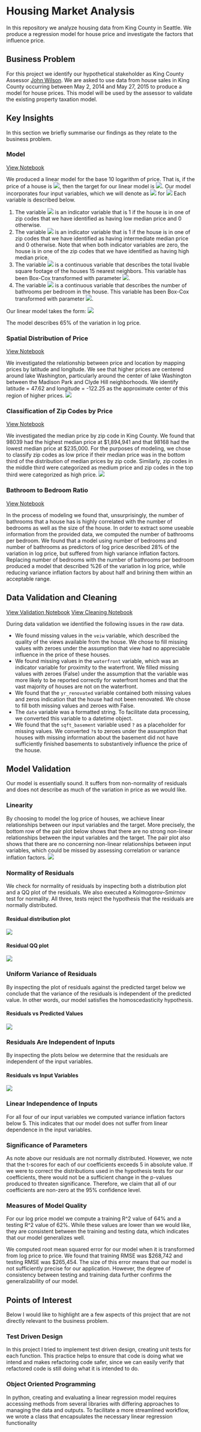 # Housing Market Analysis

In this repository we analyze housing data from King County in Seattle. We produce a regression model for house price and investigate the factors that influence price.

## Business Problem 

For this project we identify our hypothetical stakeholder as King County Assessor [John Wilson](https://www.kingcounty.gov/depts/assessor/About-Us/Assessors-Bio.aspx). We are asked to use data from house sales in King County occurring between May 2, 2014 and May 27, 2015 to produce a model for house prices. This model will be used by the assessor to validate the existing property taxation model.

## Key Insights
In this section we briefly summarise our findings as they relate to the business problem.
### Model
[View Notebook](/notebooks/PricingModel.ipynb)

We produced a linear model for the base 10 logarithm of price. That is, if the price of a house is <img src="https://render.githubusercontent.com/render/math?math=P">, then the target for our linear model is <img src="https://render.githubusercontent.com/render/math?math=y = \log_{10}(P)">. Our model incorporates four input variables, which we will denote as <img src="https://render.githubusercontent.com/render/math?math=x_{k}"> for <img src="https://render.githubusercontent.com/render/math?math=k = 1, 2, 3, 4."> Each variable is described below.
 1. The variable <img src="https://render.githubusercontent.com/render/math?math=x_{1}"> is an indicator variable that is 1 if the house is in one of zip codes that we have identified as having low median price and 0 otherwise.
 2. The variable <img src="https://render.githubusercontent.com/render/math?math=x_{2}"> is an indicator variable that is 1 if the house is in one of zip codes that we have identified as having intermediate median price and 0 otherwise. Note that when both indicator variables are zero, the house is in one of the zip codes that we have identified as having high median price.
 3. The variable <img src="https://render.githubusercontent.com/render/math?math=x_{3}"> is a continuous variable that describes the total livable square footage of the houses 15 nearest neighbors. This variable has been Box-Cox transformed with parameter <img src="https://render.githubusercontent.com/render/math?math=\lambda = -0.21">.
 4. The variable <img src="https://render.githubusercontent.com/render/math?math=x_{4}"> is a continuous variable that describes the number of bathrooms per bedroom in the house. This variable has been Box-Cox transformed with parameter <img src="https://render.githubusercontent.com/render/math?math=\lambda = 0.21">.

Our linear model takes the form:
<img src="https://render.githubusercontent.com/render/math?math=y=0.37-0.29x_{1}-0.12x_{2}%2B1.44x_{3}\%2B0.08x_{4}">

The model describes 65% of the variation in log price.

### Spatial Distribution of Price
[View Notebook](notebooks/PriceSpacialDistribution.ipynb)

We investigated the relationship between price and location by mapping prices by latitude and longitude. We see that higher prices are centered around lake Washington, particularly around the center of lake Washington between the Madison Park and Clyde Hill neighborhoods. We identify latitude = 47.62 and longitude = -122.25 as the approximate center of this region of higher prices. 
<img src='images/price_map.png'/>

### Classification of Zip Codes by Price
[View Notebook](notebooks/PriceZipcodeDistribution.ipynb)

We investigated the median price by zip code in King County. We found that 98039 had the highest median price at $1,894,941 and that 98168 had the lowest median price at $235,000. For the purposes of modeling, we chose to classify zip codes as low price if their median price was in the bottom third of the distribution of median prices by zip code. Similarly, zip codes in the middle third were categorized as medium price and zip codes in the top third were categorized as high price. 
<img src='images/zip_boxplots.png'/>

### Bathroom to Bedroom Ratio
[View Notebook](notebooks/BathBedRatio.ipynb)

In the process of modeling we found that, unsurprisingly, the number of bathrooms that a house has is highly correlated with the number of bedrooms as well as the size of the house. In order to extract some useable information from the provided data, we computed the number of bathrooms per bedroom. We found that a model using number of bedrooms and number of bathrooms as predictors of log price described 28% of the variation in log price, but suffered from high variance inflation factors. Replacing number of bedrooms with the number of bathrooms per bedroom produced a model that described %26 of the variation in log price, while reducing variance inflation factors by about half and brining them within an acceptable range.

## Data Validation and Cleaning
[View Validation Notebook](notebooks/DataValidation.ipynb)
[View Cleaning Notebook](notebooks/DataCleaning.ipynb)

During data validation we identified the following issues in the raw data. 
 * We found missing values in the `veiw` variable, which described the quality of the views available from the house. We chose to fill missing values with zeroes under the assumption that view had no appreciable influence in the price of these houses. 
 * We found missing values in the `waterfront` variable, which was an indicator variable for proximity to the waterfront. We filled missing values with zeroes (False) under the assumption that the variable was more likely to be reported correctly for waterfront homes and that the vast majority of houses are not on the waterfront.
 * We found that the `yr_renovated` variable contained both missing values and zeros indication that the house had not been renovated. We chose to fill both missing values and zeroes with False. 
 * The `date` variable was a formatted string. To facilitate data processing, we converted this variable to a datetime object.
 * We found that the `sqft_basement` variable used `?` as a placeholder for missing values. We converted `?`s to zeroes under the assumption that houses with missing information about the basement did not have sufficiently finished basements to substantively influence the price of the house.

## Model Validation 
Our model is essentially sound. It suffers from non-normality of residuals and does not describe as much of the variation in price as we would like.
### Linearity
By choosing to model the log price of houses, we achieve linear relationships between our input variables and the target. More precisely, the bottom row of the pair plot below shows that there are no strong non-linear relationships between the input variables and the target. The pair plot also shows that there are no concerning non-linear relationships between input variables, which could be missed by assessing correlation or variance inflation factors.
<img src='images/pair_plot.png'/>
### Normality of Residuals
We check for normality of residuals by inspecting both a distribution plot and a QQ plot of the residuals. We also executed a Kolmogorov–Smirnov test for normality. All three, tests reject the hypothesis that the residuals are normally distributed.

#### Residual distribution plot
<img src='images/residual_distribution_plot.png'/>

#### Residual QQ plot
<img src='images/residual_qq_plot.png'/>

### Uniform Variance of Residuals
By inspecting the plot of residuals against the predicted target below we conclude that the variance of the residuals is independent of the predicted value. In other words, our model satisfies the homoscedasticity hypothesis. 

#### Residuals vs Predicted Values
<img src='images/predictions_residuals_plot.png'/>

### Residuals Are Independent of Inputs
By inspecting the plots below we determine that the residuals are independent of the input variables.

#### Residuals vs Input Variables
<img src='images/inputs_residuals_plot.png'/>

### Linear Independence of Inputs
For all four of our input variables we computed variance inflation factors below 5. This indicates that our model does not suffer from linear dependence in the input variables.

### Significance of Parameters
As note above our residuals are not normally distributed. However, we note that the t-scores for each of our coefficients exceeds 5 in absolute value. If we were to correct the distributions used in the hypothesis tests for our coefficients, there would not be a sufficient change in the p-values produced to threaten significance. Therefore, we claim that all of our coefficients are non-zero at the 95% confidence level. 

### Measures of Model Quality
For our log price model we compute a training R^2 value of 64% and a testing R^2 value of 62%. While these values are lower than we would like, they are consistent between the training and testing data, which indicates that our model generalizes well. 

We computed root mean squared error for our model when it is transformed from log price to price. We found that training RMSE was $268,742 and testing RMSE was $265,454. The size of this error means that our model is not sufficiently precise for our application. However, the degree of consistency between testing and training data further confirms the generalizability of our model. 

## Points of Interest
Below I would like to highlight are a few aspects of this project that are not directly relevant to the business problem.

### Test Driven Design
In this project I tried to implement test driven design, creating unit tests for each function. This practice helps to ensure that code is doing what we intend and makes refactoring code safer, since we can easily verify that refactored code is still doing what it is intended to do.

### Object Oriented Programming
In python, creating and evaluating a linear regression model requires accessing methods from several libraries with differing approaches to managing the data and outputs. To facilitate a more streamlined workflow, we wrote a class that encapsulates the necessary linear regression functionality 
